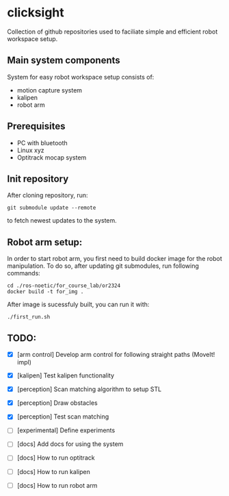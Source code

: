 # clicksight

Collection of github repositories used to faciliate simple and efficient robot workspace setup. 

##  Main system components

System for easy robot workspace setup consists of: 
* motion capture system 
* kalipen 
* robot arm 

## Prerequisites

- PC with bluetooth 
- Linux xyz
- Optitrack mocap system

## Init repository 

After cloning repository, run: 
```
git submodule update --remote 
```
to fetch newest updates to the system. 

## Robot arm setup: 

In order to start robot arm, you first need to build docker image for the robot manipulation. 
To do so, after updating git submodules, run following commands: 
```
cd ./ros-noetic/for_course_lab/or2324
docker build -t for_img . 
```

After image is sucessfuly built, you can run it with:
```
./first_run.sh
```

## TODO: 
- [x] [arm control] Develop arm control for following straight paths (MoveIt! impl)
- [x] [kalipen] Test kalipen functionality 
- [x] [perception] Scan matching algorithm to setup STL 
- [x] [perception] Draw obstacles
- [x] [perception] Test scan matching
- [ ] [experimental] Define experiments 
- [ ] [docs] Add docs for using the system 
- [ ] [docs] How to run optitrack 
- [ ] [docs] How to run kalipen 
- [ ] [docs] How to run robot arm 

